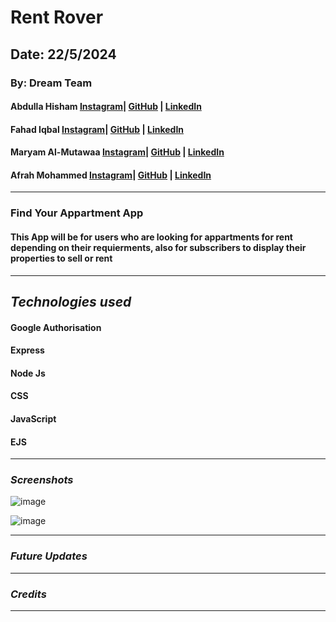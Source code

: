 # Rent Rover

## Date: 22/5/2024

### By: Dream Team 

#### Abdulla Hisham [Instagram](https://www.instagram.com/3abood23/?hl=en)| [GitHub](https://github.com/chupa1997) | [LinkedIn](www.linkedin.com/in/aboodisa)

#### Fahad Iqbal [Instagram](https://www.instagram.com/fahad.iqb?igsh=MXVrN20yZGZhNzRxMg==)| [GitHub](https://github.com/FahadIqbal1122) | [LinkedIn](https://www.linkedin.com/in/fahadiqbalmohammad?utm_source=share&utm_campaign=share_via&utm_content=profile&utm_medium=android_app)

#### Maryam Al-Mutawaa [Instagram](https://www.instagram.com/mryam_almutawa?igsh=MWJ4djhoaDUyY3I2ZQ%3D%3D&utm_source=qr)| [GitHub](https://github.com/MaryamAlmutawa9) | [LinkedIn](https://www.linkedin.com/in/maryam-almutawa-1b0767289?utm_source=share&utm_campaign=share_via&utm_content=profile&utm_medium=ios_app)

#### Afrah Mohammed [Instagram](https://www.instagram.com/_afrah_mohammed/)| [GitHub](https://github.com/Afrah) | [LinkedIn]([www.linkedin.com/in/aboodisa](https://www.linkedin.com/in/afrah-mohd-6ab257276/))

---

### **Find Your Appartment App**

#### This App will be for users who are looking for appartments for rent depending on their requierments, also for subscribers to display their properties to sell or rent

---


## **_Technologies used_**

#### Google Authorisation
#### Express 
#### Node Js 
#### CSS
#### JavaScript
#### EJS


---

### **_Screenshots_**

![image](./img/01.png)

![image](./img/02.png)

---

### **_Future Updates_**

---

### **_Credits_**

---

